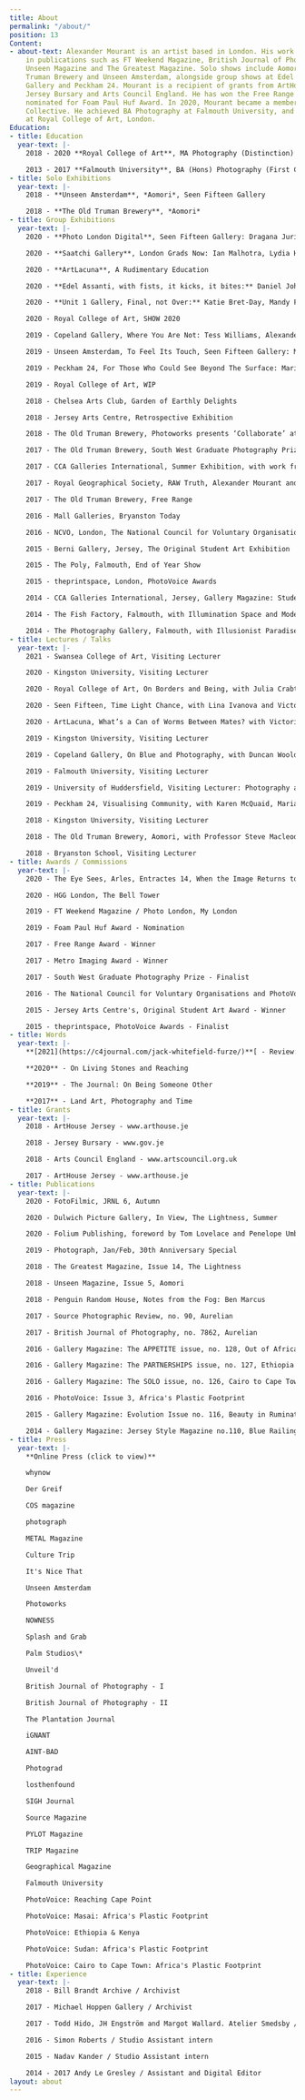 ```yaml
---
title: About
permalink: "/about/"
position: 13
Content:
- about-text: Alexander Mourant is an artist based in London. His work has been included
    in publications such as FT Weekend Magazine, British Journal of Photography, Photograph,
    Unseen Magazine and The Greatest Magazine. Solo shows include Aomori at The Old
    Truman Brewery and Unseen Amsterdam, alongside group shows at Edel Assanti, Saatchi
    Gallery and Peckham 24. Mourant is a recipient of grants from ArtHouse Jersey,
    Jersey Bursary and Arts Council England. He has won the Free Range Award and was
    nominated for Foam Paul Huf Award. In 2020, Mourant became a member of Revolv
    Collective. He achieved BA Photography at Falmouth University, and MA Photography
    at Royal College of Art, London.
Education:
- title: Education
  year-text: |-
    2018 - 2020 **Royal College of Art**, MA Photography (Distinction)

    2013 - 2017 **Falmouth University**, BA (Hons) Photography (First Class Honours)
- title: Solo Exhibitions
  year-text: |-
    2018 - **Unseen Amsterdam**, *Aomori*, Seen Fifteen Gallery

    2018 - **The Old Truman Brewery**, *Aomori*
- title: Group Exhibitions
  year-text: |-
    2020 - **Photo London Digital**, Seen Fifteen Gallery: Dragana Jurišić, Alexander Mourant and Martin Seeds

    2020 - **Saatchi Gallery**, London Grads Now: Ian Malhotra, Lydia Hamblet, Mandy Franca, Lydia Pettit, Francesca Mollett, Sholto Blisset, Nicole Coson, Ed Compson, Yang Xu, Bobby Monteverde, Roei Greenberg, Alexander Mourant, Qian Jiang, Shir Raz, Mathias Kruse Jørgensen and Katharina Siegel

    2020 - **ArtLacuna**, A Rudimentary Education

    2020 - **Edel Assanti, with fists, it kicks, it bites:** Daniel John Bracken, Katie Bret-Day, Alexander Mourant, Tom Medwell, Anabela Pinto, Sophie Hu, Mathias Kruse Jørgensen, Mathias Tang, Godith Hawkins and Yilin Shi

    2020 - **Unit 1 Gallery, Final, not Over:** Katie Bret-Day, Mandy Franca, Roei Greenberg, Ian Malhotra, Alexander Mourant, Bobby Monteverde, Shir Raz and Xu Yang

    2020 - Royal College of Art, SHOW 2020

    2019 - Copeland Gallery, Where You Are Not: Tess Williams, Alexander Mourant, Maddie Rose Hills, Matilda Little, Florence Sweeney, Tom Pope, Simone Mudde and Katrina Russell-Adams

    2019 - Unseen Amsterdam, To Feel Its Touch, Seen Fifteen Gallery: Marianne Bjørnmyr and Alexander Mourant

    2019 - Peckham 24, For Those Who Could See Beyond The Surface: Marianne Bjørnmyr, Tenzing Dakpa, Maja Daniels, Katrin Koenning, Raymond Meeks and Alexander Mourant

    2019 - Royal College of Art, WIP

    2018 - Chelsea Arts Club, Garden of Earthly Delights

    2018 - Jersey Arts Centre, Retrospective Exhibition

    2018 - The Old Truman Brewery, Photoworks presents ‘Collaborate’ at Free Range

    2017 - The Old Truman Brewery, South West Graduate Photography Prize

    2017 - CCA Galleries International, Summer Exhibition, with work from Aurelian

    2017 - Royal Geographical Society, RAW Truth, Alexander Mourant and Andy Hughes for RAW Foundation

    2017 - The Old Truman Brewery, Free Range

    2016 - Mall Galleries, Bryanston Today

    2016 - NCVO, London, The National Council for Voluntary Organisations and PhotoVoice Photography Prize

    2015 - Berni Gallery, Jersey, The Original Student Art Exhibition

    2015 - The Poly, Falmouth, End of Year Show

    2015 - theprintspace, London, PhotoVoice Awards

    2014 - CCA Galleries International, Jersey, Gallery Magazine: Student Awards

    2014 - The Fish Factory, Falmouth, with Illumination Space and Modernist Ceramics

    2014 - The Photography Gallery, Falmouth, with Illusionist Paradise and Illumination Space
- title: Lectures / Talks
  year-text: |-
    2021 - Swansea College of Art, Visiting Lecturer

    2020 - Kingston University, Visiting Lecturer

    2020 - Royal College of Art, On Borders and Being, with Julia Crabtree, Katie Bret-Day and Roei Greenberg

    2020 - Seen Fifteen, Time Light Chance, with Lina Ivanova and Victoria Doyle

    2020 - ArtLacuna, What’s a Can of Worms Between Mates? with Victoria Doyle, Krasimira Butseva and Harry Gammer-Flitcroft

    2019 - Kingston University, Visiting Lecturer

    2019 - Copeland Gallery, On Blue and Photography, with Duncan Wooldridge, Tom Pope and Simone Mudde

    2019 - Falmouth University, Visiting Lecturer

    2019 - University of Huddersfield, Visiting Lecturer: Photography and Lived Experience

    2019 - Peckham 24, Visualising Community, with Karen McQuaid, Marianne Bjørnmyr, D Wiafe and Max Miechowski

    2018 - Kingston University, Visiting Lecturer

    2018 - The Old Truman Brewery, Aomori, with Professor Steve Macleod

    2018 - Bryanston School, Visiting Lecturer
- title: Awards / Commissions
  year-text: |-
    2020 - The Eye Sees, Arles, Entractes 14, When the Image Returns to Glass

    2020 - HGG London, The Bell Tower

    2019 - FT Weekend Magazine / Photo London, My London

    2019 - Foam Paul Huf Award - Nomination

    2017 - Free Range Award - Winner

    2017 - Metro Imaging Award - Winner

    2017 - South West Graduate Photography Prize - Finalist

    2016 - The National Council for Voluntary Organisations and PhotoVoice Photography Prize - Finalist

    2015 - Jersey Arts Centre's, Original Student Art Award - Winner

    2015 - theprintspace, PhotoVoice Awards - Finalist
- title: Words
  year-text: |-
    **[2021](https://c4journal.com/jack-whitefield-furze/)**[ - Review: Furze by Jack Whitefield, C4 Journal](https://c4journal.com/jack-whitefield-furze/)

    **2020** - On Living Stones and Reaching

    **2019** - The Journal: On Being Someone Other

    **2017** - Land Art, Photography and Time
- title: Grants
  year-text: |-
    2018 - ArtHouse Jersey - www.arthouse.je

    2018 - Jersey Bursary - www.gov.je

    2018 - Arts Council England - www.artscouncil.org.uk

    2017 - ArtHouse Jersey - www.arthouse.je
- title: Publications
  year-text: |-
    2020 - FotoFilmic, JRNL 6, Autumn

    2020 - Dulwich Picture Gallery, In View, The Lightness, Summer

    2020 - Folium Publishing, foreword by Tom Lovelace and Penelope Umbrico, fall into place

    2019 - Photograph, Jan/Feb, 30th Anniversary Special

    2018 - The Greatest Magazine, Issue 14, The Lightness

    2018 - Unseen Magazine, Issue 5, Aomori

    2018 - Penguin Random House, Notes from the Fog: Ben Marcus

    2017 - Source Photographic Review, no. 90, Aurelian

    2017 - British Journal of Photography, no. 7862, Aurelian

    2016 - Gallery Magazine: The APPETITE issue, no. 128, Out of Africa

    2016 - Gallery Magazine: The PARTNERSHIPS issue, no. 127, Ethiopia and Kenya

    2016 - Gallery Magazine: The SOLO issue, no. 126, Cairo to Cape Town: Africa's Plastic Footprint

    2016 - PhotoVoice: Issue 3, Africa's Plastic Footprint

    2015 - Gallery Magazine: Evolution Issue no. 116, Beauty in Rumination

    2014 - Gallery Magazine: Jersey Style Magazine no.110, Blue Railing
- title: Press
  year-text: |-
    **Online Press (click to view)**

    whynow

    Der Greif

    COS magazine

    photograph

    METAL Magazine

    Culture Trip

    It's Nice That

    Unseen Amsterdam

    Photoworks

    NOWNESS

    Splash and Grab

    Palm Studios\*

    Unveil'd

    British Journal of Photography - I

    British Journal of Photography - II

    The Plantation Journal

    iGNANT

    AINT-BAD

    Photograd

    losthenfound

    SIGH Journal

    Source Magazine

    PYLOT Magazine

    TRIP Magazine

    Geographical Magazine

    Falmouth University

    PhotoVoice: Reaching Cape Point

    PhotoVoice: Masai: Africa's Plastic Footprint

    PhotoVoice: Ethiopia & Kenya

    PhotoVoice: Sudan: Africa's Plastic Footprint

    PhotoVoice: Cairo to Cape Town: Africa's Plastic Footprint
- title: Experience
  year-text: |-
    2018 - Bill Brandt Archive / Archivist

    2017 - Michael Hoppen Gallery / Archivist

    2017 - Todd Hido, JH Engström and Margot Wallard. Atelier Smedsby / Paris

    2016 - Simon Roberts / Studio Assistant intern

    2015 - Nadav Kander / Studio Assistant intern

    2014 - 2017 Andy Le Gresley / Assistant and Digital Editor
layout: about
---
```


